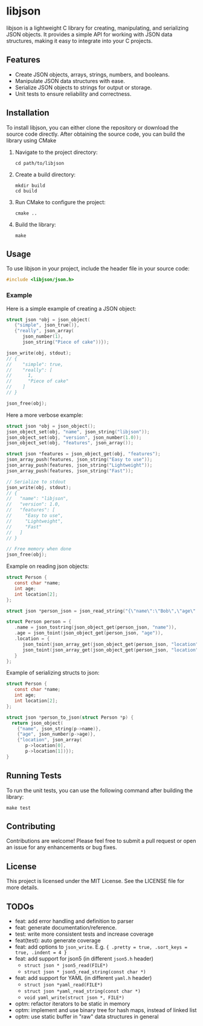 # libjson

libjson is a lightweight C library for creating, manipulating, and serializing JSON objects. It provides a simple API for working with JSON data structures, making it easy to integrate into your C projects.

## Features

- Create JSON objects, arrays, strings, numbers, and booleans.
- Manipulate JSON data structures with ease.
- Serialize JSON objects to strings for output or storage.
- Unit tests to ensure reliability and correctness.

## Installation

To install libjson, you can either clone the repository or download the source code directly. After obtaining the source code, you can build the library using CMake

1. Navigate to the project directory:

   ```
   cd path/to/libjson
   ```

2. Create a build directory:

   ```
   mkdir build
   cd build
   ```

3. Run CMake to configure the project:

   ```
   cmake ..
   ```

4. Build the library:
   ```
   make
   ```

## Usage

To use libjson in your project, include the header file in your source code:

```c
#include <libjson/json.h>
```

### Example

Here is a simple example of creating a JSON object:

```c
struct json *obj = json_object(
   {"simple", json_true()},
   {"really", json_array(
      json_number(1),
      json_string("Piece of cake"))});

json_write(obj, stdout);
// {
//    "simple": true,
//    "really": [
//      1,
//      "Piece of cake"
//    ]
// }

json_free(obj);
```

Here a more verbose example:

```c
struct json *obj = json_object();
json_object_set(obj, "name", json_string("libjson"));
json_object_set(obj, "version", json_number(1.0));
json_object_set(obj, "features", json_array());

struct json *features = json_object_get(obj, "features");
json_array_push(features, json_string("Easy to use"));
json_array_push(features, json_string("Lightweight"));
json_array_push(features, json_string("Fast"));

// Serialize to stdout
json_write(obj, stdout);
// {
//   "name": "libjson",
//   "version": 1.0,
//   "features": [
//     "Easy to use",
//     "Lightweight",
//     "Fast"
//   ]
// }

// Free memory when done
json_free(obj);
```

Example on reading json objects:

```c
struct Person {
   const char *name;
   int age;
   int location[2];
};

struct json *person_json = json_read_string("{\"name\":\"Bob\",\"age\":25,\"location\":[+1234567,-9876543]}");

struct Person person = {
   .name = json_tostring(json_object_get(person_json, "name")),
   .age = json_toint(json_object_get(person_json, "age")),
   .location = {
      json_toint(json_array_get(json_object_get(person_json, "location"), 0)),
      json_toint(json_array_get(json_object_get(person_json, "location"), 1))
   }
};
```

Example of serializing structs to json:

```c
struct Person {
   const char *name;
   int age;
   int location[2];
};

struct json *person_to_json(struct Person *p) {
  return json_object(
    {"name", json_string(p->name)},
    {"age", json_number(p->age)},
    {"location", json_array(
       p->location[0],
       p->location[1])});
}
```

## Running Tests

To run the unit tests, you can use the following command after building the library:

```
make test
```

## Contributing

Contributions are welcome! Please feel free to submit a pull request or open an issue for any enhancements or bug fixes.

## License

This project is licensed under the MIT License. See the LICENSE file for more details.

## TODOs

- feat: add error handling and definition to parser
- feat: generate documentation/reference.
- test: write more consistent tests and increase coverage
- feat(test): auto generate coverage
- feat: add options to `json_write`. E.g. `{ .pretty = true, .sort_keys = true, .indent = 4 }`
- feat: add support for json5 (in different `json5.h` header)
  - `struct json * json5_read(FILE*)`
  - `struct json * json5_read_string(const char *)`
- feat: add support for YAML (in different `yaml.h` header)
  - `struct json *yaml_read(FILE*)`
  - `struct json *yaml_read_string(const char *)`
  - `void yaml_write(struct json *, FILE*)`
- optm: refactor iterators to be static in memory
- optm: implement and use binary tree for hash maps, instead of linked list
- optm: use static buffer in "raw" data structures in general

